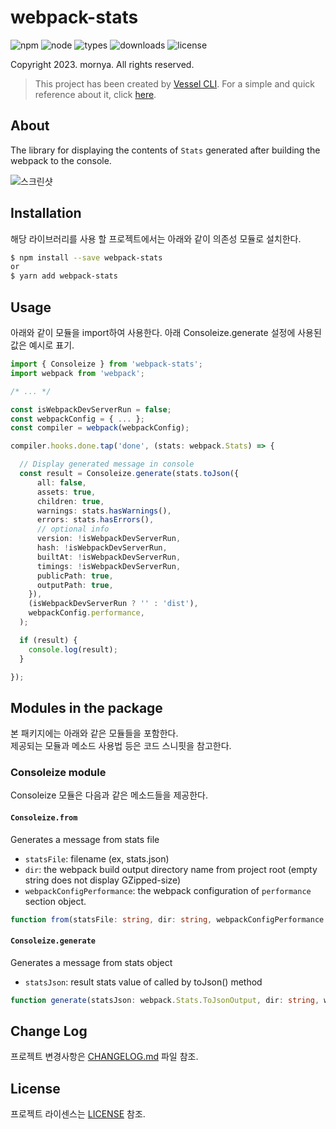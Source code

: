 # webpack-stats
![npm](https://img.shields.io/npm/v/webpack-stats)
![node](https://img.shields.io/node/v/webpack-stats)
![types](https://img.shields.io/npm/types/webpack-stats)
![downloads](https://img.shields.io/npm/dw/webpack-stats)
![license](https://img.shields.io/npm/l/webpack-stats)

Copyright 2023. mornya. All rights reserved.

> This project has been created by [Vessel CLI](https://www.npmjs.com/package/@mornya/vessel).
  For a simple and quick reference about it, click [here](https://mornya.github.io/documents/guide/vessel.md).

## About
The library for displaying the contents of `Stats` generated after building the webpack to the console.

![스크린샷](https://mornya.github.io/assets/webpack-stats-screenshot.jpg)

## Installation
해당 라이브러리를 사용 할 프로젝트에서는 아래와 같이 의존성 모듈로 설치한다.
```bash
$ npm install --save webpack-stats
or
$ yarn add webpack-stats
```

## Usage
아래와 같이 모듈을 import하여 사용한다. 아래 Consoleize.generate 설정에 사용된 값은 예시로 표기.
```typescript
import { Consoleize } from 'webpack-stats';
import webpack from 'webpack';

/* ... */

const isWebpackDevServerRun = false;
const webpackConfig = { ... };
const compiler = webpack(webpackConfig);

compiler.hooks.done.tap('done', (stats: webpack.Stats) => {

  // Display generated message in console
  const result = Consoleize.generate(stats.toJson({
      all: false,
      assets: true,
      children: true,
      warnings: stats.hasWarnings(),
      errors: stats.hasErrors(),
      // optional info
      version: !isWebpackDevServerRun,
      hash: !isWebpackDevServerRun,
      builtAt: !isWebpackDevServerRun,
      timings: !isWebpackDevServerRun,
      publicPath: true,
      outputPath: true,
    }),
    (isWebpackDevServerRun ? '' : 'dist'),
    webpackConfig.performance,
  );

  if (result) {
    console.log(result);
  }

});
```

## Modules in the package
본 패키지에는 아래와 같은 모듈들을 포함한다.<br>
제공되는 모듈과 메소드 사용법 등은 코드 스니핏을 참고한다.

### Consoleize module
Consoleize 모듈은 다음과 같은 메소드들을 제공한다.

#### `Consoleize.from`
Generates a message from stats file
- `statsFile`: filename (ex, stats.json)
- `dir`: the webpack build output directory name from project root (empty string does not display GZipped-size)
- `webpackConfigPerformance`: the webpack configuration of `performance` section object.
```typescript
function from(statsFile: string, dir: string, webpackConfigPerformance: WebpackConfigPerformance) {}
```

#### `Consoleize.generate`
Generates a message from stats object
- `statsJson`: result stats value of called by toJson() method
```typescript
function generate(statsJson: webpack.Stats.ToJsonOutput, dir: string, webpackConfigPerformance: WebpackConfigPerformance) {}
```

## Change Log
프로젝트 변경사항은 [CHANGELOG.md](CHANGELOG.md) 파일 참조.

## License
프로젝트 라이센스는 [LICENSE](LICENSE) 참조.
